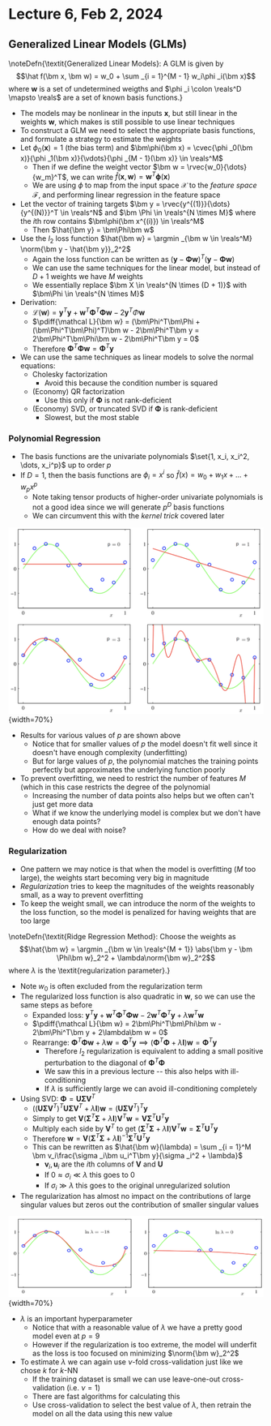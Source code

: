 # Lecture 6, Feb 2, 2024

## Generalized Linear Models (GLMs)

\noteDefn{\textit{Generalized Linear Models}: A GLM is given by $$\hat f(\bm x, \bm w) = w_0 + \sum _{i = 1}^{M - 1} w_i\phi _i(\bm x)$$where $\bm w$ is a set of undetermined weigths and $\phi _i \colon \reals^D \mapsto \reals$ are a set of known basis functions.}

* The models may be nonlinear in the inputs $\bm x$, but still linear in the weights $\bm w$, which makes is still possible to use linear techniques
* To construct a GLM we need to select the appropriate basis functions, and formulate a strategy to estimate the weights
* Let $\phi _0(\bm x) = 1$ (the bias term) and $\bm\phi(\bm x) = \cvec{\phi _0(\bm x)}{\phi _1(\bm x)}{\vdots}{\phi _{M - 1}(\bm x)} \in \reals^M$
	* Then if we define the weight vector $\bm w = \rvec{w_0}{\dots}{w_m}^T$, we can write $\hat f(\bm x, \bm w) = \bm w^T\bm\phi(\bm x)$
	* We are using $\phi$ to map from the input space $\mathcal X$ to the *feature space* $\mathcal F$, and performing linear regression in the feature space
* Let the vector of training targets $\bm y = \rvec{y^{(1)}}{\dots}{y^{(N)}}^T \in \reals^N$ and $\bm \Phi \in \reals^{N \times M}$ where the $i$th row contains $\bm\phi(\bm x^{(i)}) \in \reals^M$
	* Then $\hat{\bm y} = \bm\Phi\bm w$
* Use the $l_2$ loss function $\hat{\bm w} = \argmin _{\bm w \in \reals^M} \norm{\bm y - \hat{\bm y}}_2^2$
	* Again the loss function can be written as $(\bm y - \bm\Phi\bm w)^T(\bm y - \bm\Phi\bm w)$
	* We can use the same techniques for the linear model, but instead of $D + 1$ weights we have $M$ weights
	* We essentially replace $\bm X \in \reals^{N \times (D + 1)}$ with $\bm\Phi \in \reals^{N \times M}$
* Derivation:
	* $\mathcal L(\bm w) = \bm y^T\bm y + \bm w^T\bm\Phi^T\bm\Phi\bm w - 2\bm y^T\Phi\bm w$
	* $\pdiff{\mathcal L}{\bm w} = (\bm\Phi^T\bm\Phi + (\bm\Phi^T\bm\Phi)^T)\bm w - 2\bm\Phi^T\bm y = 2\bm\Phi^T\bm\Phi\bm w - 2\bm\Phi^T\bm y = 0$
	* Therefore $\bm\Phi^T\bm\Phi\bm w = \bm\Phi^T\bm y$
* We can use the same techniques as linear models to solve the normal equations:
	* Cholesky factorization
		* Avoid this because the condition number is squared
	* (Economy) QR factorization
		* Use this only if $\bm\Phi$ is not rank-deficient
	* (Economy) SVD, or truncated SVD if $\bm\Phi$ is rank-deficient
		* Slowest, but the most stable

### Polynomial Regression

* The basis functions are the univariate polynomials $\set{1, x_i, x_i^2, \dots, x_i^p}$ up to order $p$
* If $D = 1$, then the basis functions are $\phi _i = x^i$ so $\hat f(x) = w_0 + w_1x + \dots + w_px^p$
	* Note taking tensor products of higher-order univariate polynomials is not a good idea since we will generate $p^D$ basis functions
	* We can circumvent this with the *kernel trick* covered later

![1D polynomial regression for various values of $p$. (Note $M = p + 1$.)](./imgs/lec6_1.png){width=70%}

* Results for various values of $p$ are shown above
	* Notice that for smaller values of $p$ the model doesn't fit well since it doesn't have enough complexity (underfitting)
	* But for large values of $p$, the polynomial matches the training points perfectly but approximates the underlying function poorly
* To prevent overfitting, we need to restrict the number of features $M$ (which in this case restricts the degree of the polynomial
	* Increasing the number of data points also helps but we often can't just get more data
	* What if we know the underlying model is complex but we don't have enough data points?
	* How do we deal with noise?

### Regularization

* One pattern we may notice is that when the model is overfitting ($M$ too large), the weights start becoming very big in magnitude
* *Regularization* tries to keep the magnitudes of the weights reasonably small, as a way to prevent overfitting
* To keep the weight small, we can introduce the norm of the weights to the loss function, so the model is penalized for having weights that are too large

\noteDefn{\textit{Ridge Regression Method}: Choose the weights as $$\hat{\bm w} = \argmin _{\bm w \in \reals^{M + 1}} \abs{\bm y - \bm \Phi\bm w}_2^2 + \lambda\norm{\bm w}_2^2$$where $\lambda$ is the \textit{regularization parameter}.}

* Note $w_0$ is often excluded from the regularization term
* The regularized loss function is also quadratic in $\bm w$, so we can use the same steps as before
	* Expanded loss: $\bm y^T\bm y + \bm w^T\bm\Phi^T\bm\Phi\bm w - 2\bm w^T\bm\Phi^T\bm y + \lambda\bm w^T\bm w$
	* $\pdiff{\mathcal L}{\bm w} = 2\bm\Phi^T\bm\Phi\bm w - 2\bm\Phi^T\bm y + 2\lambda\bm w = 0$
	* Rearrange: $\bm\Phi^T\bm\Phi\bm w + \lambda\bm w = \bm\Phi^T\bm y \implies (\bm\Phi^T\bm\Phi + \lambda\bm I)\bm w = \bm\Phi^T\bm y$
		* Therefore $l_2$ regularization is equivalent to adding a small positive perturbation to the diagonal of $\bm\Phi^T\bm\Phi$
		* We saw this in a previous lecture -- this also helps with ill-conditioning
		* If $\lambda$ is sufficiently large we can avoid ill-conditioning completely
* Using SVD: $\bm\Phi = \bm U\bm\Sigma\bm V^T$
	* $((\bm U\bm\Sigma\bm V^T)^T\bm U\bm\Sigma\bm V^T + \lambda\bm I)\bm w = (\bm U\bm\Sigma\bm V^T)^T\bm y$
	* Simply to get $\bm V(\bm\Sigma^T\bm\Sigma + \lambda\bm I)\bm V^T\bm w = \bm V\bm\Sigma^T\bm U^T\bm y$
	* Multiply each side by $\bm V^T$ to get $(\bm\Sigma^T\bm\Sigma + \lambda\bm I)\bm V^T\bm w = \bm\Sigma^T\bm U^T\bm y$
	* Therefore $\bm w = \bm V(\bm\Sigma^T\bm\Sigma + \lambda\bm I)^{-1}\bm\Sigma^T\bm U^T\bm y$
	* This can be rewritten as $\hat{\bm w}(\lambda) = \sum _{i = 1}^M \bm v_i\frac{\sigma _i\bm u_i^T\bm y}{\sigma _i^2 + \lambda}$
		* $\bm v_i, \bm u_i$ are the $i$th columns of $\bm V$ and $\bm U$
		* If $0 \approx \sigma _i \ll \lambda$ this goes to 0
		* If $\sigma _i \gg \lambda$ this goes to the original unregularized solution
* The regularization has almost no impact on the contributions of large singular values but zeros out the contribution of smaller singular values

![The same polynomial regression from above for $p = 9$, with different values of $\lambda$.](./imgs/lec6_2.png){width=70%}

* $\lambda$ is an important hyperparameter
	* Notice that with a reasonable value of $\lambda$ we have a pretty good model even at $p = 9$
	* However if the regularization is too extreme, the model will underfit as the loss is too focused on minimizing $\norm{\bm w}_2^2$
* To estimate $\lambda$ we can again use $\nu$-fold cross-validation just like we chose $k$ for $k$-NN
	* If the training dataset is small we can use leave-one-out cross-validation (i.e. $\nu = 1$)
	* There are fast algorithms for calculating this
	* Use cross-validation to select the best value of $\lambda$, then retrain the model on all the data using this new value

